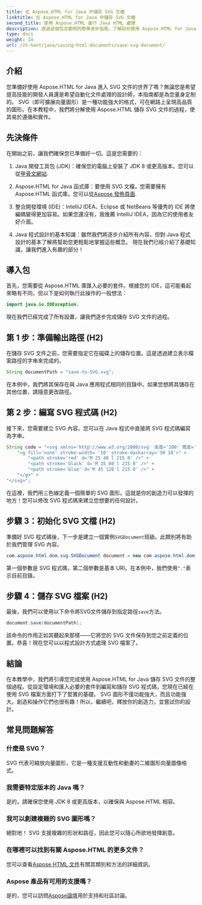 ```yaml
---
title: 在 Aspose.HTML for Java 中儲存 SVG 文檔
linktitle: 在 Aspose.HTML for Java 中儲存 SVG 文檔
second_title: 使用 Aspose.HTML 進行 Java HTML 處理
description: 透過這個包含範例的簡單逐步指南，了解如何使用 Aspose.HTML for Java 儲存 SVG 文件。
type: docs
weight: 14
url: /zh-hant/java/saving-html-documents/save-svg-document/
---
```

## 介紹
您準備好使用 Aspose.HTML for Java 進入 SVG 文件的世界了嗎？無論您是希望提高技能的開發人員還是希望自動化文件處理的設計師，本指南都是為您量身定制的。 SVG（即可擴展向量圖形）是一種功能強大的格式，可在網路上呈現高品質的圖形。在本教程中，我們將分解使用 Aspose.HTML 儲存 SVG 文件的過程，使其易於遵循和實作。
## 先決條件
在開始之前，讓我們確保您已準備好一切。這是您需要的：
1.  Java 開發工具包 (JDK)：確保您的電腦上安裝了 JDK 8 或更高版本。您可以從[甲骨文網站](https://www.oracle.com/java/technologies/javase-jdk11-downloads.html).
  
2. Aspose.HTML for Java 函式庫：要使用 SVG 文檔，您需要擁有 Aspose.HTML 函式庫。您可以從[Aspose 發佈頁面](https://releases.aspose.com/html/java/).
3. 整合開發環境 (IDE)：IntelliJ IDEA、Eclipse 或 NetBeans 等優秀的 IDE 將使編碼變得更加容易。如果您還沒有，我推薦 IntelliJ IDEA，因為它的使用者友好介面。
4. Java 程式設計的基本知識：雖然我們將逐步介紹所有內容，但對 Java 程式設計的基本了解將幫助您更輕鬆地掌握這些概念。
現在我們已經介紹了基礎知識，讓我們進入有趣的部分！
## 導入包
首先，您需要從 Aspose.HTML 庫匯入必要的套件。根據您的 IDE，這可能看起來略有不同，但以下是如何執行此操作的一般想法：
```java
import java.io.IOException;
```

現在我們已經完成了所有設置，讓我們逐步完成儲存 SVG 文件的過程。
## 第 1 步：準備輸出路徑 (H2)
在儲存 SVG 文件之前，您需要指定它在磁碟上的儲存位置。這是透過建立表示檔案路徑的字串來完成的。
```java
String documentPath = "save-to-SVG.svg";
```
在本例中，我們將其保存在與 Java 應用程式相同的目錄中。如果您想將其儲存在其他位置，請隨意更改路徑。
## 第 2 步：編寫 SVG 程式碼 (H2)
接下來，您需要建立 SVG 內容。您可以在 Java 程式中直接將 SVG 程式碼編寫為字串。
```java
String code = "<svg xmlns='http://www.w3.org/2000/svg' 高度='200' 寬度='300'>" +
    "<g fill='none' stroke-width= '10' stroke-dasharray='30 10'>" +
        "<path stroke='red' d='M 25 40 l 215 0' />" +
        "<path stroke='black' d='M 35 80 l 215 0' />" +
        "<path stroke='blue' d='M 45 120 l 215 0' />" +
    "</g>" +
"</svg>";
```
在這裡，我們用三色線定義一個簡單的 SVG 圖形。這就是你的創造力可以發揮的地方！您可以修改 SVG 程式碼來建立您想要的任何設計。
## 步驟 3：初始化 SVG 文檔 (H2)
準備好 SVG 程式碼後，下一步是建立一個實例`SVGDocument`班級。此類別將有助於我們管理 SVG 內容。
```java
com.aspose.html.dom.svg.SVGDocument document = new com.aspose.html.dom.svg.SVGDocument(code, ".");
```
第一個參數是 SVG 程式碼，第二個參數是基本 URI。在本例中，我們使用`"."`表示目前目錄。
## 步驟 4：儲存 SVG 檔案 (H2)
最後，我們可以使用以下命令將SVG文件儲存到指定路徑`save`方法。
```java
document.save(documentPath);
```
該命令的作用正如其聽起來那樣——它將您的 SVG 文件保存到您之前定義的位置。恭喜！現在您可以以程式設計方式處理 SVG 檔案了。
## 結論
在本教學中，我們將引導您完成使用 Aspose.HTML for Java 儲存 SVG 文件的整個過程。從設定環境和匯入必要的套件到編寫和儲存 SVG 程式碼，您現在已經在使用 SVG 檔案方面打下了堅實的基礎。 SVG 圖形不僅功能強大，而且功能強大。創造和操作它們也很有趣！所以，繼續吧，釋放你的創造力，並嘗試你的設計。
## 常見問題解答
### 什麼是 SVG？
SVG 代表可縮放向量圖形，它是一種支援互動性和動畫的二維圖形向量圖像格式。
### 我需要特定版本的 Java 嗎？
是的，請確保您使用 JDK 8 或更高版本，以確保與 Aspose.HTML 相容。
### 我可以創建複雜的 SVG 圖形嗎？
絕對地！ SVG 支援複雜的形狀和路徑，因此您可以隨心所欲地發揮創意。
### 在哪裡可以找到有關 Aspose.HTML 的更多文件？
您可以查看[Aspose HTML 文件](https://reference.aspose.com/html/java/)有關其類別和方法的詳細資訊。
### Aspose 產品有可用的支援嗎？
是的，您可以訪問[Aspose論壇](https://forum.aspose.com/c/html/29)用於支持和社區討論。